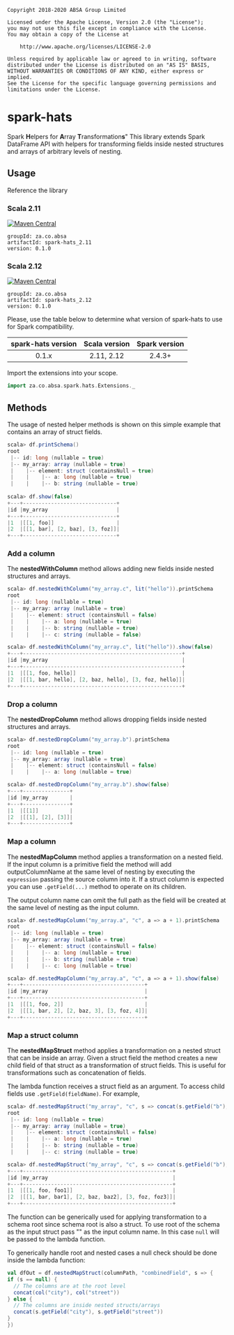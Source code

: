     Copyright 2018-2020 ABSA Group Limited
    
    Licensed under the Apache License, Version 2.0 (the "License");
    you may not use this file except in compliance with the License.
    You may obtain a copy of the License at
    
        http://www.apache.org/licenses/LICENSE-2.0
    
    Unless required by applicable law or agreed to in writing, software
    distributed under the License is distributed on an "AS IS" BASIS,
    WITHOUT WARRANTIES OR CONDITIONS OF ANY KIND, either express or implied.
    See the License for the specific language governing permissions and
    limitations under the License.

# spark-hats

Spark **H**elpers for **A**rray **T**ransformation**s**"
This library extends Spark DataFrame API with helpers for transforming fields inside nested structures and arrays of
arbitrary levels of nesting.

## Usage

Reference the library

### Scala 2.11
[![Maven Central](https://maven-badges.herokuapp.com/maven-central/za.co.absa/spark-hats_2.11/badge.svg)](https://maven-badges.herokuapp.com/maven-central/za.co.absa/spark-hats_2.11)

```
groupId: za.co.absa
artifactId: spark-hats_2.11
version: 0.1.0
```

### Scala 2.12
[![Maven Central](https://maven-badges.herokuapp.com/maven-central/za.co.absa/spark-hats_2.12/badge.svg)](https://maven-badges.herokuapp.com/maven-central/za.co.absa/spark-hats_2.12)

```
groupId: za.co.absa
artifactId: spark-hats_2.12
version: 0.1.0
```

Please, use the table below to determine what version of spark-hats to use for Spark compatibility.

| spark-hats version | Scala version |  Spark version  |
|:------------------:|:-------------:|:---------------:|
|       0.1.x        |  2.11, 2.12   |     2.4.3+      |

Import the extensions into your scope.

```scala
import za.co.absa.spark.hats.Extensions._
```

## Methods

The usage of nested helper methods is shown on this simple example that contains an array of struct fields.

```scala
scala> df.printSchema()
root
 |-- id: long (nullable = true)
 |-- my_array: array (nullable = true)
 |    |-- element: struct (containsNull = true)
 |    |    |-- a: long (nullable = true)
 |    |    |-- b: string (nullable = true)
       
scala> df.show(false)
+---+------------------------------+
|id |my_array                      |
+---+------------------------------+
|1  |[[1, foo]]                    |
|2  |[[1, bar], [2, baz], [3, foz]]|
+---+------------------------------+
```

### Add a column
The **nestedWithColumn** method allows adding new fields inside nested structures and arrays.

```scala
scala> df.nestedWithColumn("my_array.c", lit("hello")).printSchema
root
 |-- id: long (nullable = true)
 |-- my_array: array (nullable = true)
 |    |-- element: struct (containsNull = false)
 |    |    |-- a: long (nullable = true)
 |    |    |-- b: string (nullable = true)
 |    |    |-- c: string (nullable = false)

scala> df.nestedWithColumn("my_array.c", lit("hello")).show(false)
+---+---------------------------------------------------+
|id |my_array                                           |
+---+---------------------------------------------------+
|1  |[[1, foo, hello]]                                  |
|2  |[[1, bar, hello], [2, baz, hello], [3, foz, hello]]|
+---+---------------------------------------------------+
```

### Drop a column
The **nestedDropColumn** method allows dropping fields inside nested structures and arrays.


```scala
scala> df.nestedDropColumn("my_array.b").printSchema
root
 |-- id: long (nullable = true)
 |-- my_array: array (nullable = true)
 |    |-- element: struct (containsNull = false)
 |    |    |-- a: long (nullable = true)

scala> df.nestedDropColumn("my_array.b").show(false)
+---+---------------+
|id |my_array       |
+---+---------------+
|1  |[[1]]          |
|2  |[[1], [2], [3]]|
+---+---------------+
```

### Map a column

The **nestedMapColumn** method applies a transformation on a nested field. If the input column is a primitive field the
method will add outputColumnName at the same level of nesting by executing the `expression` passing the source column
into it. If a struct column is expected you can use `.getField(...)` method to operate on its children.

The output column name can omit the full path as the field will be created at the same level of nesting as the input column.

```scala
scala> df.nestedMapColumn("my_array.a", "c", a => a + 1).printSchema
root
 |-- id: long (nullable = true)
 |-- my_array: array (nullable = true)
 |    |-- element: struct (containsNull = false)
 |    |    |-- a: long (nullable = true)
 |    |    |-- b: string (nullable = true)
 |    |    |-- c: long (nullable = true)

scala> df.nestedMapColumn("my_array.a", "c", a => a + 1).show(false)
+---+---------------------------------------+
|id |my_array                               |
+---+---------------------------------------+
|1  |[[1, foo, 2]]                          |
|2  |[[1, bar, 2], [2, baz, 3], [3, foz, 4]]|
+---+---------------------------------------+
```

### Map a struct column

The **nestedMapStruct** method applies a transformation on a nested struct that can be inside an array. Given a struct
field the method creates a new child field of that struct as a transformation of struct fields. This is useful for
transformations such as concatenation of fields.

The lambda function receives a struct field as an argument. To access child fields use `.getField(fieldName)`. For example, 

```scala
scala> df.nestedMapStruct("my_array", "c", s => concat(s.getField("b"), s.getField("a").cast("string")) ).printSchema
root
 |-- id: long (nullable = true)
 |-- my_array: array (nullable = true)
 |    |-- element: struct (containsNull = false)
 |    |    |-- a: long (nullable = true)
 |    |    |-- b: string (nullable = true)
 |    |    |-- c: string (nullable = true)

scala> df.nestedMapStruct("my_array", "c", s => concat(s.getField("b"), s.getField("a").cast("string")) ).show(false)
+---+------------------------------------------------+
|id |my_array                                        |
+---+------------------------------------------------+
|1  |[[1, foo, foo1]]                                |
|2  |[[1, bar, bar1], [2, baz, baz2], [3, foz, foz3]]|
+---+------------------------------------------------+
```

The function can be generically used for applying transformation to a schema root since schema root is also a struct.
To use root of the schema as the input struct pass "" as the input column name.
In this case `null` will be passed to the lambda function.

To generically handle root and nested cases a null check should be done inside the lambda function:
```scala
val dfOut = df.nestedMapStruct(columnPath, "combinedField", s => {
if (s == null) {
  // The columns are at the root level
  concat(col("city"), col("street"))
} else {
  // The columns are inside nested structs/arrays
  concat(s.getField("city"), s.getField("street"))
}
})
```

